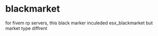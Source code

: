 # blackmarket
for fivem rp servers, this black marker inculeded esx_blackmarket but market type diffrent
